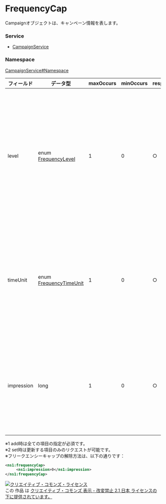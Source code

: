 # FrequencyCap
Campaignオブジェクトは、キャンペーン情報を表します。
### Service
+ [CampaignService](../../services/CampaignService.md)

### Namespace
[CampaignService#Namespace](../../services/CampaignService.md#namespace)

| フィールド | データ型 | maxOccurs | minOccurs | response | add | set | remove | 説明 | 
|---|---|---|---|---|---|---|---|---|
| level| enum <a href="./FrequencyLevel.md">FrequencyLevel</a>| 1| 0| ○| Opt ※1| Opt ※2| -| フリークエンシー制限の単位（キャンペーンor広告グループor広告）です。 |
| timeUnit| enum <a href="./FrequencyTimeUnit.md">FrequencyTimeUnit</a>| 1| 0| ○| Opt ※1| Opt ※2| -| フリークエンシーの単位時間（日別、週別、月別）です。 |
| impression| long| 1| 0| ○| Opt ※1| Opt ※2| -| 同一ユーザに対する広告の最大インプレッション数です。 |

※1 add時は全ての項目の指定が必須です。<br>
※2 set時は更新する項目のみのリクエストが可能です。<br>
※フリークエンシーキャップの解除方法は、以下の通りです：<br>
```xml
<ns1:frequencyCap>
　　　<ns1:impression>0</ns1:impression>
</ns1:frequencyCap>
```

<a rel="license" href="http://creativecommons.org/licenses/by-nd/2.1/jp/"><img alt="クリエイティブ・コモンズ・ライセンス" style="border-width:0" src="https://i.creativecommons.org/l/by-nd/2.1/jp/88x31.png" /></a><br />この 作品 は <a rel="license" href="http://creativecommons.org/licenses/by-nd/2.1/jp/">クリエイティブ・コモンズ 表示 - 改変禁止 2.1 日本 ライセンスの下に提供されています。</a>
